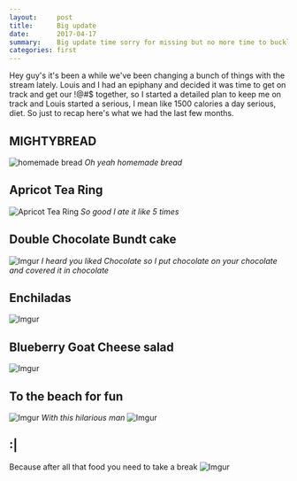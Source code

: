 ```yaml
---
layout:     post
title:      Big update
date:       2017-04-17
summary:    Big update time sorry for missing but no more time to buckle down!
categories: first
---
```


Hey guy's it's been a while we've been changing a bunch of things with the stream lately. Louis and I had an epiphany and decided it was time to get on track and get our !@#$ together, so I started a detailed plan to keep me on track and Louis started a serious, I mean like 1500 calories a day serious, diet. So just to recap here's what we had the last few months.

## MIGHTYBREAD
![homemade bread](http://i.imgur.com/dbqf74F.jpg:large)
*Oh yeah homemade bread*

## Apricot Tea Ring
![Apricot Tea Ring](http://i.imgur.com/n4NH7pp.jpg:large)
*So good I ate it like 5 times*

## Double Chocolate Bundt cake
![Imgur](http://i.imgur.com/hNjWhaD.jpg)
*I heard you liked Chocolate so I put chocolate on your chocolate and covered it in chocolate*

## Enchiladas
![Imgur](http://i.imgur.com/1qPjcVE.jpg)

## Blueberry Goat Cheese salad
![Imgur](http://i.imgur.com/SFaFLHg.jpg)

## To the beach for fun
![Imgur](http://i.imgur.com/Zvfl8Ok.jpg:small)
*With this hilarious man*
![Imgur](http://i.imgur.com/ruKBLqq.jpg:tiny)

## :|
Because after all that food you need to take a break
![Imgur](http://i.imgur.com/GKzq3B3.jpg)
